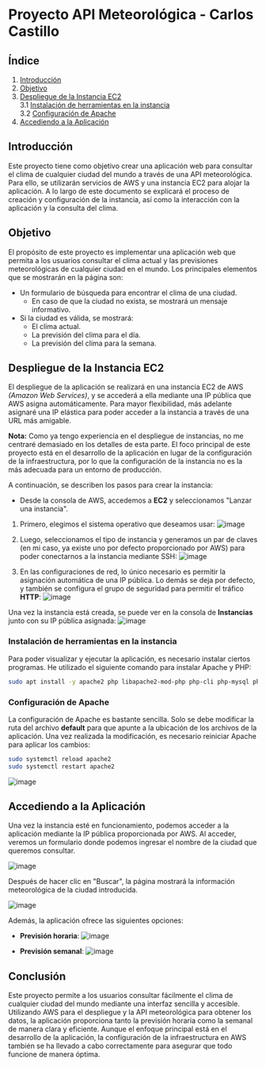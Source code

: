 # Proyecto API Meteorológica - Carlos Castillo

## Índice
1. [Introducción](#id1)
2. [Objetivo](#id2)
3. [Despliegue de la Instancia EC2](#id3)  
  3.1 [Instalación de herramientas en la instancia](#3.1)  
  3.2 [Configuración de Apache](#3.2)
4. [Accediendo a la Aplicación](#id4)

## Introducción <a name="id1"></a>

Este proyecto tiene como objetivo crear una aplicación web para consultar el clima de cualquier ciudad del mundo a través de una API meteorológica. Para ello, se utilizarán servicios de AWS y una instancia EC2 para alojar la aplicación. A lo largo de este documento se explicará el proceso de creación y configuración de la instancia, así como la interacción con la aplicación y la consulta del clima.

## Objetivo <a name="id2"></a>

El propósito de este proyecto es implementar una aplicación web que permita a los usuarios consultar el clima actual y las previsiones meteorológicas de cualquier ciudad en el mundo. Los principales elementos que se mostrarán en la página son:

- Un formulario de búsqueda para encontrar el clima de una ciudad.
  - En caso de que la ciudad no exista, se mostrará un mensaje informativo.
- Si la ciudad es válida, se mostrará:
  - El clima actual.
  - La previsión del clima para el día.
  - La previsión del clima para la semana.

## Despliegue de la Instancia EC2 <a name="id3"></a>

El despliegue de la aplicación se realizará en una instancia EC2 de AWS *(Amazon Web Services)*, y se accederá a ella mediante una IP pública que AWS asigna automáticamente. Para mayor flexibilidad, más adelante asignaré una IP elástica para poder acceder a la instancia a través de una URL más amigable.

**Nota:** Como ya tengo experiencia en el despliegue de instancias, no me centraré demasiado en los detalles de esta parte. El foco principal de este proyecto está en el desarrollo de la aplicación en lugar de la configuración de la infraestructura, por lo que la configuración de la instancia no es la más adecuada para un entorno de producción.

A continuación, se describen los pasos para crear la instancia:

* Desde la consola de AWS, accedemos a **EC2** y seleccionamos "Lanzar una instancia".

1. Primero, elegimos el sistema operativo que deseamos usar:
   ![image](https://github.com/user-attachments/assets/e4e722e4-1b22-4be1-b2f5-65bee382ead8)

2. Luego, seleccionamos el tipo de instancia y generamos un par de claves (en mi caso, ya existe uno por defecto proporcionado por AWS) para poder conectarnos a la instancia mediante SSH:
   ![image](https://github.com/user-attachments/assets/8bfa0040-2a8a-40ef-a665-1fcbf23c9666)

3. En las configuraciones de red, lo único necesario es permitir la asignación automática de una IP pública. Lo demás se deja por defecto, y también se configura el grupo de seguridad para permitir el tráfico **HTTP**:
   ![image](https://github.com/user-attachments/assets/93c0269f-6ef4-4a67-bee8-f0e3e0741c58)

Una vez la instancia está creada, se puede ver en la consola de **Instancias** junto con su IP pública asignada:
![image](https://github.com/user-attachments/assets/dac8a10c-bfa7-457b-bd10-05f0704779a7)

### Instalación de herramientas en la instancia <a name="3.1"></a>

Para poder visualizar y ejecutar la aplicación, es necesario instalar ciertos programas. He utilizado el siguiente comando para instalar Apache y PHP:

```bash
sudo apt install -y apache2 php libapache2-mod-php php-cli php-mysql php-json php-gd php-curl php-mbstring php-xml
```

### Configuración de Apache <a name="3.2"></a>

La configuración de Apache es bastante sencilla. Solo se debe modificar la ruta del archivo **default** para que apunte a la ubicación de los archivos de la aplicación. Una vez realizada la modificación, es necesario reiniciar Apache para aplicar los cambios:

```bash
sudo systemctl reload apache2
sudo systemctl restart apache2
```

![image](https://github.com/user-attachments/assets/3bef8513-0d42-4a57-90d8-9ac85fc09be7)

## Accediendo a la Aplicación <a name="id4"></a>

Una vez la instancia esté en funcionamiento, podemos acceder a la aplicación mediante la IP pública proporcionada por AWS. Al acceder, veremos un formulario donde podemos ingresar el nombre de la ciudad que queremos consultar.

![image](https://github.com/user-attachments/assets/3a534dc9-de00-438e-b214-29fd1c999ec6)

Después de hacer clic en "Buscar", la página mostrará la información meteorológica de la ciudad introducida.

![image](https://github.com/user-attachments/assets/1e7a68ba-9a89-4a72-bd30-33b08e672f79)

Además, la aplicación ofrece las siguientes opciones:

- **Previsión horaria**:
  ![image](https://github.com/user-attachments/assets/543ef4a0-23b8-4929-9d17-577e7a97279b)

- **Previsión semanal**:
  ![image](https://github.com/user-attachments/assets/11d6b734-78b1-45be-9686-4d7cea334649)

## Conclusión

Este proyecto permite a los usuarios consultar fácilmente el clima de cualquier ciudad del mundo mediante una interfaz sencilla y accesible. Utilizando AWS para el despliegue y la API meteorológica para obtener los datos, la aplicación proporciona tanto la previsión horaria como la semanal de manera clara y eficiente. Aunque el enfoque principal está en el desarrollo de la aplicación, la configuración de la infraestructura en AWS también se ha llevado a cabo correctamente para asegurar que todo funcione de manera óptima.
